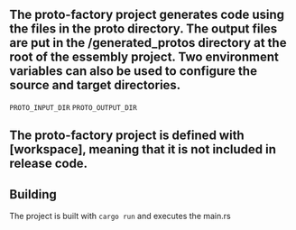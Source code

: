 ## The proto-factory project generates code using the files in the proto directory.  The output files are put in the /generated_protos directory at the root of the essembly project.  Two environment variables can also be used to configure the source and target directories.

```PROTO_INPUT_DIR```
```PROTO_OUTPUT_DIR```

## The proto-factory project is defined with [workspace], meaning that it is not included in release code.

## Building
The project is built with `cargo run` and executes the main.rs